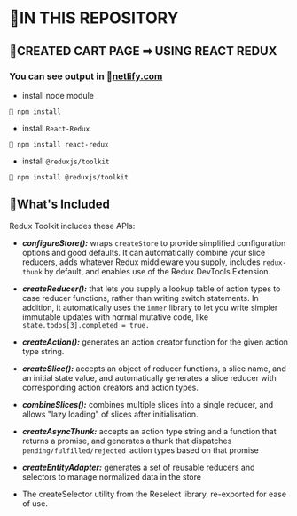 # 💫IN THIS REPOSITORY
## 💢CREATED CART PAGE ➡ USING REACT REDUX
### You can see output in 📌[netlify.com]()

+ install node module
```
📎 npm install
```
+ install `React-Redux`

```
📎 npm install react-redux
```
+ install `@reduxjs/toolkit`
```
📎 npm install @reduxjs/toolkit
```
## 📍What's Included
Redux Toolkit includes these APIs:

+ ***configureStore():***  wraps `createStore` to provide simplified configuration options and good defaults. It can automatically combine your slice reducers, adds whatever Redux middleware you supply, includes `redux-thunk` by default, and enables use of the Redux DevTools Extension.

+ ***createReducer():*** that lets you supply a lookup table of action types to case reducer functions, rather than writing switch statements. In addition, it automatically uses the `immer` library to let you write simpler immutable updates with normal mutative code, like `state.todos[3].completed = true.`
 + ***createAction():*** generates an action creator function for the given action type string.
+ ***createSlice():*** accepts an object of reducer functions, a slice name, and an initial state value, and automatically generates a slice reducer with corresponding action creators and action types.
+ ***combineSlices():*** combines multiple slices into a single reducer, and allows "lazy loading" of slices after initialisation.

+ ***createAsyncThunk:*** accepts an action type string and a function that returns a promise, and generates a thunk that dispatches `pending/fulfilled/rejected `action types based on that promise

+ ***createEntityAdapter:*** generates a set of reusable reducers and selectors to manage normalized data in the store

+ The createSelector utility from the Reselect library, re-exported for ease of use.
